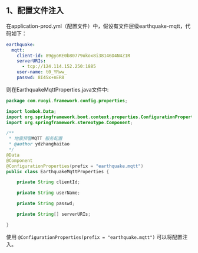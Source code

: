 ## 1、配置文件注入

在application-prod.yml（配置文件）中，假设有文件层级earthquake-mqtt，代码如下：

```yaml
earthquake:
  mqtt:
    client-id: 89gyoKE0b80779okox8i38146D4N4Z1R
    serverURIs:
      - tcp://124.114.152.250:1885
    user-name: t0_YRww_
    passwd: 8I4Sx+nER8
```

则在EarthquakeMqttProperties.java文件中:

```java
package com.ruoyi.framework.config.properties;

import lombok.Data;
import org.springframework.boot.context.properties.ConfigurationProperties;
import org.springframework.stereotype.Component;

/**
 * 地震预警MQTT 服务配置
 * @author ydzhanghaitao
 */
@Data
@Component
@ConfigurationProperties(prefix = "earthquake.mqtt")
public class EarthquakeMqttProperties {

    private String clientId;

    private String userName;

    private String passwd;

    private String[] serverURIs;

}
```

使用 `@ConfigurationProperties(prefix = "earthquake.mqtt")` 可以将配置注入。



